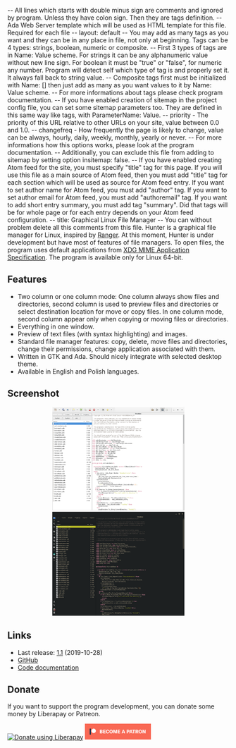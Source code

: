 -- All lines which starts with double minus sign are comments and ignored by program. Unless they have colon sign. Then they are tags definition.
-- Ada Web Server template which will be used as HTML template for this file. Required for each file
-- layout: default
-- You may add as many tags as you want and they can be in any place in file, not only at beginning. Tags can be 4 types: strings, boolean, numeric or composite.
-- First 3 types of tags are in Name: Value scheme. For strings it can be any alphanumeric value without new line sign. For boolean it must be "true" or "false", for numeric any number. Program will detect self which type of tag is and properly set it. It always fall back to string value.
-- Composite tags first must be initialized with Name: [] then just add as many as you want values to it by Name: Value scheme.
-- For more informations about tags please check program documentation.
-- If you have enabled creation of sitemap in the project config file, you can set some sitemap parameters too. They are defined in this same way like tags, with ParameterName: Value.
-- priority - The priority of this URL relative to other URLs on your site, value between 0.0 and 1.0.
-- changefreq - How frequently the page is likely to change, value can be always, hourly, daily, weekly, monthly, yearly or never.
-- For more informations how this options works, please look at the program documentation.
-- Additionally, you can exclude this file from adding to sitemap by setting option insitemap: false.
-- If you have enabled creating Atom feed for the site, you must specify "title" tag for this page. If you will use this file as a main source of Atom feed, then you must add "title" tag for each section which will be used as source for Atom feed entry. If you want to set author name for Atom feed, you must add "author" tag. If you want to set author email for Atom feed, you must add "authoremail" tag. If you want to add short entry summary, you must add tag "summary". Did that tags will be for whole page or for each entry depends on your Atom feed configuration.
-- title: Graphical Linux File Manager
-- You can without problem delete all this comments from this file.
Hunter is a graphical file manager for Linux, inspired by [Ranger](https://ranger.github.io/).
At this moment, Hunter is under development but have most of features of file
managers. To open files, the program uses default applications from
[XDG MIME Application Specification](https://specifications.freedesktop.org/mime-apps-spec/mime-apps-spec-latest.html).
The program is available only for Linux 64-bit.

## Features

- Two column or one column mode: One column always show files and directories,
  second column is used to preview files and directories or select destination
  location for move or copy files. In one column mode, second column appear
  only when copying or moving files or directories.
- Everything in one window.
- Preview of text files (with syntax highlighting) and images.
- Standard file manager features: copy, delete, move files and directories,
  change their permissions, change application associated with them.
- Written in GTK and Ada. Should nicely integrate with selected desktop theme.
- Available in English and Polish languages.

## Screenshot

<p align="center"><a href="assets/images/hunter.png"><img src="assets/images/hunter.png" width="300" alt="Hunter with default GTK theme and icons"></a> <a href="assets/images/hunter-dark.png"><img src="assets/images/hunter-dark.png" width="300" alt="Hunter with Gruvbox Dark theme and Papirus-Dart icons"></a></p>

## Links

- Last release: [1.1](https://github.com/thindil/hunter/releases/tag/1.1)
  (2019-10-28)
- [GitHub](https://github.com/thindil/hunter)
- [Code documentation](docs/code/index.html)


## Donate

If you want to support the program development, you can donate some money by
Liberapay or Patreon.

<a href="https://liberapay.com/thindil" class="image"><img alt="Donate using Liberapay" src="https://liberapay.com/assets/widgets/donate.svg"></a> <a href="https://www.patreon.com/thindil" class="image"><img alt="Become a Patron!" src="assets/images/patreon.png" width="150"></a>
